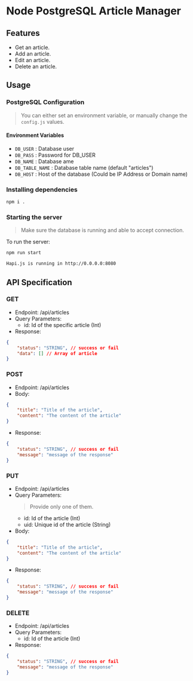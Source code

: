 # Node PostgreSQL Article Manager

## Features
- Get an article.
- Add an article.
- Edit an article.
- Delete an article.

## Usage
### PostgreSQL Configuration
>You can either set an environment variable, or manually change the `config.js` values.

#### Environment Variables
- `DB_USER` : Database user
- `DB_PASS` : Password for DB_USER
- `DB_NAME` : Database ame
- `DB_TABLE_NAME` : Database table name (default "articles")
- `DB_HOST` : Host of the database (Could be IP Address or Domain name)

### Installing dependencies
```bash
npm i .
```

### Starting the server
> Make sure the database is running and able to accept connection.

To run the server:
```bash
npm run start
```

```bash
Hapi.js is running in http://0.0.0.0:8080
```

## API Specification
### GET
- Endpoint: /api/articles
- Query Parameters:
    - id: Id of the specific article (Int)
- Response: 
```JSON
{
    "status": "STRING", // success or fail
    "data": [] // Array of article
}
```
### POST
- Endpoint: /api/articles
- Body:
```JSON
{
    "title": "Title of the article",
    "content": "The content of the article"
}
```
- Response: 
```JSON
{
    "status": "STRING", // success or fail
    "message": "message of the response"
}
```
### PUT
- Endpoint: /api/articles
- Query Parameters: 
    > Provide only one of them.
    - id: Id of the article (Int)
    - uid: Unique id of the article (String)
- Body:
```JSON
{
    "title": "Title of the article",
    "content": "The content of the article"
}
```
- Response: 
```JSON
{
    "status": "STRING", // success or fail
    "message": "message of the response"
}
```
### DELETE
- Endpoint: /api/articles
- Query Parameters: 
    - id: Id of the article (Int)
- Response: 
```JSON
{
    "status": "STRING", // success or fail
    "message": "message of the response"
}
```